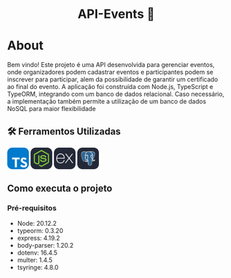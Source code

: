 <h1 align="center">API-Events 📅 </h1>

# About 

Bem vindo!
Este projeto é uma API desenvolvida para gerenciar eventos, onde organizadores podem cadastrar eventos e participantes podem se inscrever para participar, alem da possibilidade de garantir um certificado ao final do evento. A aplicação foi construída com Node.js, TypeScript e TypeORM, integrando com um banco de dados relacional. Caso necessário, a implementação também permite a utilização de um banco de dados NoSQL para maior flexibilidade

## 🛠️ Ferramentos Utilizadas  
<img src="https://github.com/tandpfun/skill-icons/blob/main/icons/TypeScript.svg" width="50px"> <img src="https://github.com/tandpfun/skill-icons/blob/main/icons/NodeJS-Dark.svg" width="50px"> <img src="https://github.com/tandpfun/skill-icons/blob/main/icons/ExpressJS-Dark.svg" width="50px">
 <img src="https://github.com/tandpfun/skill-icons/blob/main/icons/PostgreSQL-Dark.svg" width="50px">
## Como executa o projeto
### Pré-requisitos
- Node: 20.12.2
- typeorm: 0.3.20
- express: 4.19.2
- body-parser: 1.20.2
- dotenv: 16.4.5
- multer: 1.4.5
- tsyringe: 4.8.0
